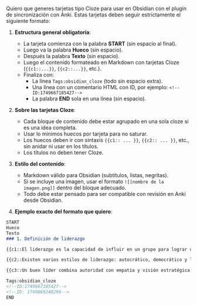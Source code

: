 Quiero que generes tarjetas tipo Cloze para usar en Obsidian con el plugin de sincronización con Anki. Estas tarjetas deben seguir estrictamente el siguiente formato:

1. **Estructura general obligatoria**:
   - La tarjeta comienza con la palabra **START** (sin espacio al final).
   - Luego va la palabra **Hueco** (sin espacio).
   - Después la palabra **Texto** (sin espacio).
   - Luego el contenido formateado en Markdown con tarjetas Cloze (`{{c1::...}}`, `{{c2::...}}`, etc.).
   - Finaliza con:
     - La línea `Tags:obsidian_cloze` (todo sin espacio extra).
     - Una línea con un comentario HTML con ID, por ejemplo: `<!--ID:1749667185427-->`
     - La palabra **END** sola en una línea (sin espacio).

2. **Sobre las tarjetas Cloze**:
   - Cada bloque de contenido debe estar agrupado en una sola cloze si es una idea completa.
   - Usar lo minimos huecos por tarjeta para no saturar.
   - Los huecos deben ir con sintaxis `{{c1:: ... }}`, `{{c2:: ... }}`, etc., sin anidar ni usar en los títulos.
   - Los títulos no deben tener Cloze.

3. **Estilo del contenido**:
   - Markdown válido para Obsidian (subtítulos, listas, negritas).
   - Si se incluye una imagen, usar el formato `![[nombre de la imagen.png]]` dentro del bloque adecuado.
   - Todo debe estar pensado para ser compatible con revisión en Anki desde Obsidian.

4. **Ejemplo exacto del formato que quiero**:

````markdown
START
Hueco
Texto
### 1. Definición de liderazgo

{{c1::El liderazgo es la capacidad de influir en un grupo para lograr una meta.}}

{{c2::Existen varios estilos de liderazgo: autocrático, democrático y liberal.}}

{{c3::Un buen líder combina autoridad con empatía y visión estratégica.}}

Tags:obsidian_cloze
<!--ID:1749667185427-->
<!--ID: 1749669248296-->
END
